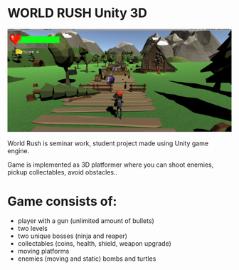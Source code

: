 # WORLD RUSH Unity 3D

![](/images/level01%20-%201.png)

World Rush is seminar work, student project made using Unity game engine.

Game is implemented as 3D platformer where you can shoot enemies, pickup collectables, avoid obstacles..

# Game consists of:

- player with a gun (unlimited amount of bullets)
- two levels 
- two unique bosses (ninja and reaper)
- collectables (coins, health, shield, weapon upgrade)
- moving platforms 
- enemies (moving and static)
  bombs and turtles

